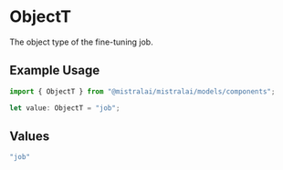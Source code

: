 # ObjectT

The object type of the fine-tuning job.

## Example Usage

```typescript
import { ObjectT } from "@mistralai/mistralai/models/components";

let value: ObjectT = "job";
```

## Values

```typescript
"job"
```
